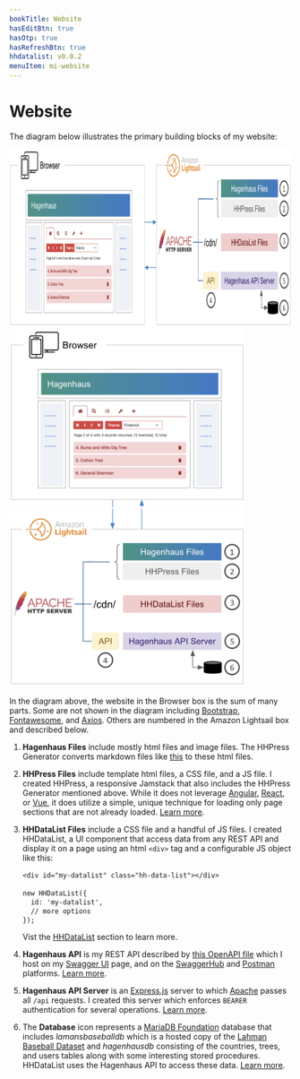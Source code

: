 ```yaml
---
bookTitle: Website
hasEditBtn: true
hasOtp: true
hasRefreshBtn: true
hhdatalist: v0.0.2
menuItem: mi-website
---
```


# Website

The diagram below illustrates the primary building blocks of my website:

<div class="mb-3">
  <div class="d-none d-md-block">
    <div><img src="webapp-h.png" class="img-fluid d-block" width="900" height="318" loading="lazy"></div>
  </div>
  <div class="d-md-none">
    <div><img src="webapp-v1.png" class="img-fluid d-block" height="318" loading="lazy"></div>
    <div><img src="webapp-v2.png" class="img-fluid d-block" height="318" loading="lazy"></div>
  </div>
</div>

In the diagram above, the website in the Browser box is the sum of many parts. Some are not shown in the diagram including [Bootstrap](https://getbootstrap.com/), [Fontawesome](https://fontawesome.com/), and [Axios](https://axios-http.com/). Others are numbered in the Amazon Lightsail box and described below.

1. **Hagenhaus Files** include mostly html files and image files. The HHPress Generator converts markdown files like [this](https://github.com/hagenhaus/hagenhaus-com/blob/master/en/website/index.md) to these html files.

1. **HHPress Files** include template html files, a CSS file, and a JS file. I created HHPress, a responsive Jamstack that also includes the HHPress Generator mentioned above. While it does not leverage [Angular](https://angular.dev/), [React](https://react.dev/), or [Vue](https://vuejs.org/), it does utilize a simple, unique technique for loading only page sections that are not already loaded. [Learn more](hhpress-jamstack/).

1. **HHDataList Files** include a CSS file and a handful of JS files. I created HHDataList, a UI component that access data from any REST API and display it on a page using an html `<div>` tag and a configurable JS object like this:

    ``` nonum js
    <div id="my-datalist" class="hh-data-list"></div>
    
    new HHDataList({
      id: 'my-datalist',
      // more options
    });
    ```

    Vist the [HHDataList](/en/hhdatalist/v0.0.2/) section to learn more.

1. **Hagenhaus API** is my REST API described by [this OpenAPI file](/en/website/hagenhaus-api/swagger-ui/hagenhaus-hagenhaus-api-2.0.0-resolved.yaml) which I host on my [Swagger UI](/en/website/hagenhaus-api/swagger-ui/) page, and on the [SwaggerHub](https://app.swaggerhub.com/apis/hagenhaus/hagenhaus-api/2.0.0) and [Postman](https://documenter.getpostman.com/view/8773841/2sAYBVhC1m) platforms. [Learn more](/en/website/hagenhaus-api/).

1. **Hagenhaus API Server** is an [Express.js](https://expressjs.com/) server to which [Apache](https://httpd.apache.org/) passes all `/api` requests. I created this server which enforces `BEARER` authentication for several operations. [Learn more](hagenhaus-api-server/).

1. The **Database** icon represents a [MariaDB Foundation](https://mariadb.org/) database that includes _lamansbaseballdb_ which is a hosted copy of the [Lahman Baseball Dataset](http://seanlahman.com/) and _hagenhausdb_ consisting of the countries, trees, and users tables along with some interesting stored procedures. HHDataList uses the Hagenhaus API to access these data. [Learn more](database/).